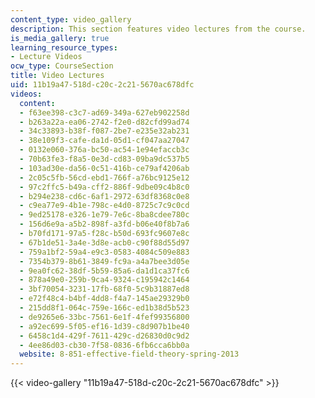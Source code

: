 ```yaml
---
content_type: video_gallery
description: This section features video lectures from the course.
is_media_gallery: true
learning_resource_types:
- Lecture Videos
ocw_type: CourseSection
title: Video Lectures
uid: 11b19a47-518d-c20c-2c21-5670ac678dfc
videos:
  content:
  - f63ee398-c3c7-ad69-349a-627eb902258d
  - b263a22a-ea06-2742-f2e0-d82cfd99ad74
  - 34c33893-b38f-f087-2be7-e235e32ab231
  - 38e109f3-cafe-da1d-05d1-cf047aa27047
  - 0132e060-376a-bc50-ac54-1e94efaccb3c
  - 70b63fe3-f8a5-0e3d-cd83-09ba9dc537b5
  - 103ad30e-da56-0c51-416b-ce79af4206ab
  - 2c05c5fb-56cd-ebd1-766f-a76bc9125e12
  - 97c2ffc5-b49a-cff2-886f-9dbe09c4b8c0
  - b294e238-cd6c-6af1-2972-63df8368c0e8
  - c9ea77e9-4b1e-798c-e4d0-8725c7c9c0cd
  - 9ed25178-e326-1e79-7e6c-8ba8cdee780c
  - 156d6e9a-a5b2-898f-a3fd-b06e40f8b7a6
  - b70fd171-97a5-f28c-b50d-693fc9607e8c
  - 67b1de51-3a4e-3d8e-acb0-c90f88d55d97
  - 759a1bf2-59a4-e9c3-0583-4084c509e883
  - 7354b379-8b61-3849-fc9a-a4a7bee3d05e
  - 9ea0fc62-38df-5b59-85a6-da1d1ca37fc6
  - 878a49e0-259b-9ca4-9324-c195942c1464
  - 3bf70054-3231-17fb-68f0-5c9b31887ed8
  - e72f48c4-b4bf-4dd8-f4a7-145ae29329b0
  - 215dd8f1-064c-759e-166c-ed1b38d5b523
  - de9265e6-33bc-7561-6e1f-4fef99356800
  - a92ec699-5f05-ef16-1d39-c8d907b1be40
  - 6458c1d4-429f-7611-429c-d26830d0c9d2
  - 4ee86d03-cb30-7f58-0836-6fb6cca6bb0a
  website: 8-851-effective-field-theory-spring-2013
---
```



{{< video-gallery "11b19a47-518d-c20c-2c21-5670ac678dfc" >}}

